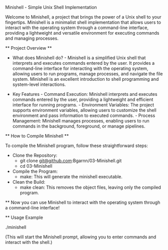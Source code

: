 Minishell - Simple Unix Shell Implementation

Welcome to Minishell, a project that brings the power of a Unix shell to your fingertips. Minishell is a minimalist shell implementation that allows users to interact with the operating system through a command-line interface, providing a lightweight and versatile environment for executing commands and managing processes.

** Project Overview **

- What does Minishell do?
      - Minishell is a simplified Unix shell that interprets and executes commands entered by the user. It provides a command-line interface for interacting with the operating system, allowing users to run programs, manage processes, and navigate the file system. Minishell is an excellent introduction to shell programming and system-level interactions.

- Key Features
      - Command Execution: Minishell interprets and executes commands entered by the user, providing a lightweight and efficient interface for running programs.
      - Environment Variables: The project supports environment variables, allowing users to customize the shell environment and pass information to executed commands.
      - Process Management: Minishell manages processes, enabling users to run commands in the background, foreground, or manage pipelines.

** How to Compile Minishell **

To compile the Minishell program, follow these straightforward steps:

  - Clone the Repository:
    - git clone git@github.com:Bgarnn/03-Minishell.git
    - cd 03-Minishell
  - Compile the Program:
    - make: This will generate the minishell executable.
  - Clean the Build:
    - make clean: This removes the object files, leaving only the compiled program.

** Now you can use Minishell to interact with the operating system through a command-line interface!

** Usage Example

./minishell

(This will start the Minishell prompt, allowing you to enter commands and interact with the shell.)
